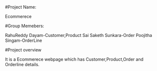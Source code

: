 #Project Name: 

 Ecommerece

#Group Memebers:

RahuReddy Dayam-Customer,Product
Sai Saketh Sunkara-Order
Poojitha Singam-OrderLine

#Project overview

It is a Ecommerece webpage which has Customer,Product,Order and Orderline details.









